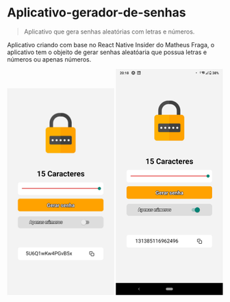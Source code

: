 # Aplicativo-gerador-de-senhas
> Aplicativo que gera senhas aleatórias com letras e números.

Aplicativo criando com base no React Native Insider do Matheus Fraga, o aplicativo tem o objeito de gerar senhas aleatóaria que possua letras e números ou apenas números.

<div>
  <img src="header-1.png" style="width: 250px"/>
  <img src="header-2.png" style="width: 250px"/>
</div>
